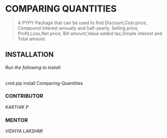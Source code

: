 # COMPARING QUANTITIES

>A PYPY Package that can be used to find Discount,Cost price, Compound Interest annually and half-yearly,
Selling price, Profit,Loss,Net price, Bill amount,Value added tax,Simple interest and Total amount.

## INSTALLATION

###### Run the following to install:

cmd pip install Comparing-Quantities

### CONTRIBUTOR

_KARTHIK P_ 

### MENTOR 
       
_VIDHYA LAKSHMI_ 
